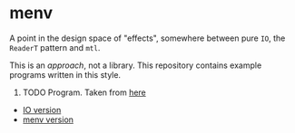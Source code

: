 # menv
A point in the design space of "effects", somewhere between pure `IO`, the `ReaderT` pattern and `mtl`.

This is an _approach_, not a library. This repository contains example programs written in this style.

1. TODO Program. Taken from [here](http://www.haskellforall.com/2015/10/basic-haskell-examples.html)
  * [IO version](./01-todo-io/README.md)
  * [menv version](./01-todo-menv/README.md)
